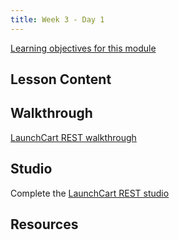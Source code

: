 ```yaml
---
title: Week 3 - Day 1
---
```


[Learning objectives for this module](../../objectives/#day-1-1)

## Lesson Content

## Walkthrough

[LaunchCart REST walkthrough](../../walkthroughs/launchcart-rest/)

## Studio

Complete the [LaunchCart REST studio](../../studios/launchcart-rest/)

## Resources

